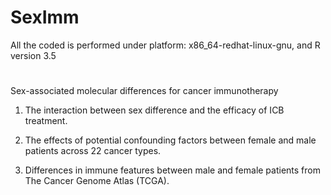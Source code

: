 # SexImm
All the coded is performed under platform: x86_64-redhat-linux-gnu, and R version 3.5
#
Sex-associated molecular differences for cancer immunotherapy

1.	The interaction between sex difference and the efficacy of ICB treatment.

2.	The effects of potential confounding factors between female and male patients across 22 cancer types.

3.	Differences in immune features between male and female patients from The Cancer Genome Atlas (TCGA).

  
